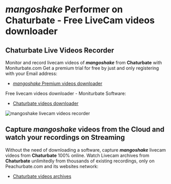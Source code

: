 # _mangoshake_ Performer on Chaturbate - Free LiveCam videos downloader

## Chaturbate Live Videos Recorder

Monitor and record livecam videos of **_mangoshake_** from **Chaturbate** with Moniturbate.com
Get a premium trial for free by just and only registering with your Email address:
* [_mangoshake_ Premium videos downloader](https://moniturbate.com/request-demo-licence-key.html)

Free livecam videos downloader - Moniturbate Software:
* [Chaturbate videos downloader](https://moniturbate.com/moniturbate-download-software.html)

![_mangoshake_ livecam videos recorder](https://peachurnet.com/templates/moniturbate-software.png)


## Capture _mangoshake_ videos from the Cloud and watch your recordings on Streaming

Without the need of downloading a software, capture **_mangoshake_** livecam videos from **Chaturbate** 100% online.
Watch Livecam archives from **Chaturbate** unlimitedly from thousands of existing recordings, only on Peachurbate.com and its websites network:
* [Chaturbate videos archives](https://peachurnet.com/)